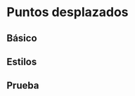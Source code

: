 # Puntos desplazados

## Básico

## Estilos

## Prueba

<!--puntos-desplazados-mapa-directo /-->
<puntos-desplazados-0-prueba />
